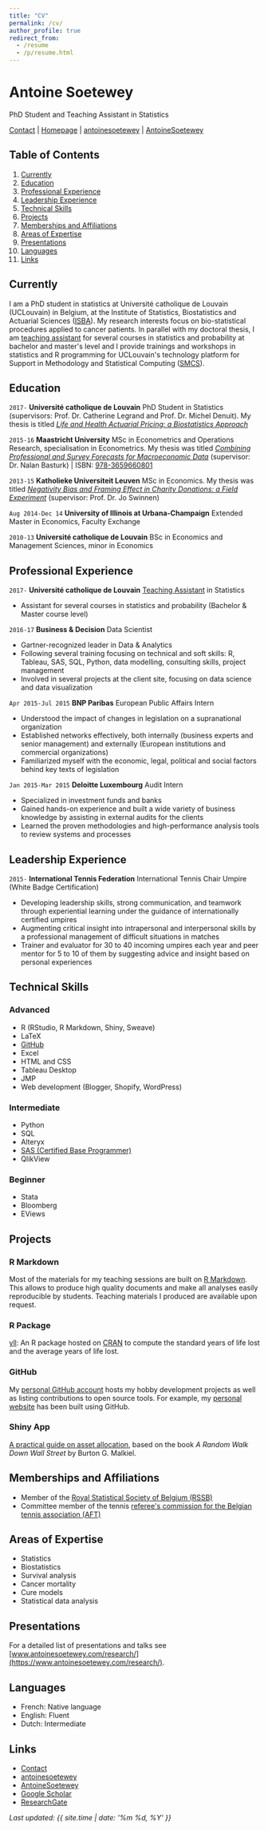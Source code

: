 ```yaml
---
title: "CV"
permalink: /cv/
author_profile: true
redirect_from:
  - /resume
  - /p/resume.html
---
```


# Antoine Soetewey
PhD Student and Teaching Assistant in Statistics

<div id="webaddress">
<i class="fas fa-envelope"></i> <a href="https://www.antoinesoetewey.com/contact/">Contact</a>
|
<i class="fas fa-link"></i> <a href="https://www.antoinesoetewey.com/">Homepage</a>
|
<i class="fab fa-linkedin-in"></i> <a href="https://www.linkedin.com/in/antoinesoetewey/" target="_blank">antoinesoetewey</a>
|
<i class="fab fa-github"></i> <a href="https://github.com/AntoineSoetewey" target="_blank">AntoineSoetewey</a>
</div>

## Table of Contents
1. [Currently](#currently)
2. [Education](#education)
3. [Professional Experience](#professional-experience)
4. [Leadership Experience](#leadership-experience)
5. [Technical Skills](#technical-skills)
6. [Projects](#projects)
7. [Memberships and Affiliations](#memberships-affiliations)
8. [Areas of Expertise](#areas-expertise)
9. [Presentations](#presentations)
10. [Languages](#languages)
11. [Links](#links)

<a name="currently"></a>
## Currently

I am a PhD student in statistics at Université catholique de Louvain (UCLouvain) in Belgium, at the Institute of Statistics, Biostatistics and Actuarial Sciences (<a href="https://uclouvain.be/fr/node/9330" target="_blank">ISBA</a>). My research interests focus on bio-statistical procedures applied to cancer patients. In parallel with my doctoral thesis, I am <a href="http://www.antoinesoetewey.com/teaching/">teaching assistant</a> for several courses in statistics and probability at bachelor and master's level and I provide trainings and workshops in statistics and R programming for UCLouvain's technology platform for Support in Methodology and Statistical Computing (<a href="http://www.uclouvain.be/smcs" target="_blank">SMCS</a>).

<a name="education"></a>
## Education

`2017-`
__Université catholique de Louvain__ PhD Student in Statistics (supervisors: Prof. Dr. Catherine Legrand and Prof. Dr. Michel Denuit). My thesis is titled <a href="https://drive.google.com/file/d/1LawBLHDReVJr4-vwjG-_wv3Rax0omZgB/view?usp=sharing" target="_blank">_Life and Health Actuarial Pricing: a Biostatistics Approach_</a>

`2015-16`
__Maastricht University__ MSc in Econometrics and Operations Research, specialisation in Econometrics. My thesis was titled <a href="https://drive.google.com/file/d/1ER6COkePeZVyGiBQoAbDrN2awH7Sjf9C/view?usp=sharing" target="_blank">_Combining Professional and Survey Forecasts for Macroeconomic Data_</a> (supervisor: Dr. Nalan Basturk) | ISBN: <a href="https://www.amazon.com/Combining-professional-survey-forecasts-macroeconomic/dp/3659660809/ref=sr_1_1?s=books&ie=UTF8&qid=1483904672&sr=1-1" target="_blank">978-3659660801</a>

`2013-15`
__Katholieke Universiteit Leuven__ MSc in Economics. My thesis was titled <a href="https://drive.google.com/file/d/1fryeM_dPAfpTDWu8uYbLgkjtVZLYfogO/view?usp=sharing" target="_blank">_Negativity Bias and Framing Effect in Charity Donations: a Field Experiment_</a> (supervisor: Prof. Dr. Jo Swinnen)

`Aug 2014-Dec 14`
__University of Illinois at Urbana-Champaign__ Extended Master in Economics, Faculty Exchange

`2010-13`
__Université catholique de Louvain__ BSc in Economics and Management Sciences, minor in Economics

<a name="professional-experience"></a>
## Professional Experience

`2017-` 
__Université catholique de Louvain__ [Teaching Assistant](https://www.antoinesoetewey.com/teaching/) in Statistics
* Assistant for several courses in statistics and probability (Bachelor & Master course level)

`2016-17` 
__Business & Decision__ Data Scientist
* Gartner-recognized leader in Data & Analytics
* Following several training focusing on technical and soft skills: R, Tableau, SAS, SQL, Python, data modelling, consulting skills, project management
* Involved in several projects at the client site, focusing on data science and data visualization

`Apr 2015-Jul 2015` 
__BNP Paribas__ European Public Affairs Intern
* Understood the impact of changes in legislation on a supranational organization
* Established networks effectively, both internally (business experts and senior management) and externally (European institutions and commercial organizations)
* Familiarized myself with the economic, legal, political and social factors behind key texts of legislation

`Jan 2015-Mar 2015` 
__Deloitte Luxembourg__ Audit Intern
* Specialized in investment funds and banks
* Gained hands-on experience and built a wide variety of business knowledge by assisting in external audits for the clients
* Learned the proven methodologies and high-performance analysis tools to review systems and processes

<a name="leadership-experience"></a>
## Leadership Experience

`2015-` 
__International Tennis Federation__ International Tennis Chair Umpire (White Badge Certification)
* Developing leadership skills, strong communication, and teamwork through experiential learning under the guidance of internationally certified umpires
* Augmenting critical insight into intrapersonal and interpersonal skills by a professional management of difficult situations in matches
* Trainer and evaluator for 30 to 40 incoming umpires each year and peer mentor for 5 to 10 of them by suggesting advice and insight based on personal experiences

<a name="technical-skills"></a>
## Technical Skills

### Advanced

* R (RStudio, R Markdown, Shiny, Sweave)
* LaTeX
* <a href="https://github.com/AntoineSoetewey" target="_blank">GitHub</a>
* Excel
* HTML and CSS
* Tableau Desktop
* JMP
* Web development (Blogger, Shopify, WordPress)
  
### Intermediate

* Python
* SQL
* Alteryx
* <a href="https://www.youracclaim.com/badges/2f4f233e-138a-46e7-8b13-f32c8e6d6777/public_url" target="_blank">SAS (Certified Base Programmer)</a>
* QlikView

### Beginner

* Stata
* Bloomberg
* EViews

<a name="projects"></a>
## Projects

### R Markdown

Most of the materials for my teaching sessions are built on <a href="https://rmarkdown.rstudio.com/" target="_blank">R Markdown</a>. This allows to produce high quality documents and make all analyses easily reproducible by students. Teaching materials I produced are available upon request.

### R Package

<a href="https://github.com/AntoineSoetewey/yll" target="_blank">yll</a>: An R package hosted on <a href="https://CRAN.R-project.org/package=yll" target="_blank">CRAN</a> to compute the standard years of life lost and the average years of life lost.

### GitHub

My <a href="https://github.com/AntoineSoetewey" target="_blank">personal GitHub account</a> hosts my hobby development projects as well as listing contributions to open source tools. For example, my [personal website](https://www.antoinesoetewey.com/) has been built using GitHub.

### Shiny App

<a href="https://antoinesoetewey.shinyapps.io/optimal_asset_allocation_shiny_app/" target="_blank">A practical guide on asset allocation</a>, based on the book _A Random Walk Down Wall Street_ by Burton G. Malkiel.

<a name="memberships-affiliations"></a>
## Memberships and Affiliations

* Member of the <a href="http://www.rssb.be/" target="_blank">Royal Statistical Society of Belgium (RSSB)</a>
* Committee member of the tennis <a href="http://www.aft-brabant.be/Comite.aspx" target="_blank">referee's commission for the Belgian tennis association (AFT)</a>

<a name="areas-expertise"></a>
## Areas of Expertise

* Statistics
* Biostatistics
* Survival analysis
* Cancer mortality
* Cure models
* Statistical data analysis

<a name="presentations"></a>
## Presentations

For a detailed list of presentations and talks see [www.antoinesoetewey.com/research/](https://www.antoinesoetewey.com/research/).

<!---
<a name="publications"></a>
## Publications
--->
<!---
For a detailed list of publications see [www.antoinesoetewey.com/research/](https://www.antoinesoetewey.com/research/).
--->

<a name="languages"></a>
## Languages

* French: Native language
* English: Fluent
* Dutch: Intermediate

<a name="links"></a>
## Links

<!-- fa are fontawesome, ai are academicons -->
* <i class="fas fa-envelope"></i> <a href="https://www.antoinesoetewey.com/contact/">Contact</a><br />
* <i class="fab fa-linkedin-in"></i> <a href="https://www.linkedin.com/in/antoinesoetewey/" target="_blank">antoinesoetewey</a>
* <i class="fab fa-github"></i> <a href="https://github.com/AntoineSoetewey" target="_blank">AntoineSoetewey</a><br />
* <i class="fab ai-googlescholar"></i> <a href="https://scholar.google.be/citations?hl=en&user=1P7ThwUAAAAJ" target="_blank">Google Scholar</a>
* <i class="fab fa-researchgate"></i> <a href="https://www.researchgate.net/profile/Antoine_Soetewey" target="_blank">ResearchGate</a>

*Last updated: {{ site.time | date: '%m %d, %Y' }}*
